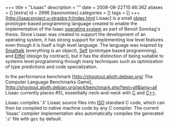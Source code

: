 +++
title = "Lisaac"
description = ""
date = 2008-08-22T15:46:36Z
aliases = []
[extra]
id = 2996
[taxonomies]
categories = []
tags = []
+++
[http://isaacproject.u-strasbg.fr/index.html Lisaac] is a small [object](https://rosettacode.org/wiki/object-oriented_language) prototype-based programming language created to enable the implementation of the Isaac [operating system](https://rosettacode.org/wiki/operating_system) as part of Benoit Sonntag's thesis.  Since Lisaac was created to support the development of an operating system, it has strong support for implementing low level features even though it is itself a high level language.  The language was inspired by [Smalltalk](https://rosettacode.org/wiki/Smalltalk) (everything is an object), [Self](https://rosettacode.org/wiki/Self) (prototype based programming), and [Eiffel](https://rosettacode.org/wiki/Eiffel) (design by contract), but it has the distinction of being suitable to systems level programming through many techniques such as optimization of type predictions and code specialization.

In the performance benchmark [http://shootout.alioth.debian.org/ The Computer Language Benchmarks Game], [http://shootout.alioth.debian.org/gp4/benchmark.php?test=all&lang=all Lisaac currently places #5], essentially neck-and-neck with [C](https://rosettacode.org/wiki/C) and [C++](https://rosettacode.org/wiki/C++).

Lisaac compiles '.li' Lisaac source files into [ISO](https://rosettacode.org/wiki/ISO) standard C code, which can then be compiled to native machine code by any C compiler.  The current 'lisaac' compiler implementation also automatically compiles the generated '.c' file with gcc by default.
